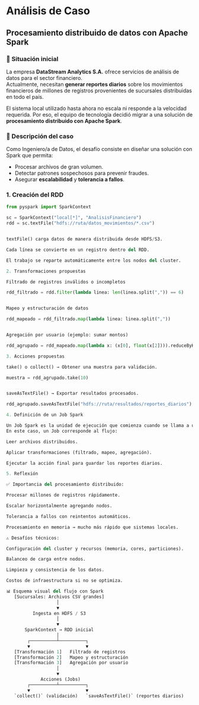 # Análisis de Caso  
## Procesamiento distribuido de datos con Apache Spark  


### 📍 Situación inicial  
La empresa **DataStream Analytics S.A.** ofrece servicios de análisis de datos para el sector financiero.  
Actualmente, necesitan **generar reportes diarios** sobre los movimientos financieros de millones de registros provenientes de sucursales distribuidas en todo el país.  

El sistema local utilizado hasta ahora no escala ni responde a la velocidad requerida. Por eso, el equipo de tecnología decidió migrar a una solución de **procesamiento distribuido con Apache Spark**.  


### 🔎 Descripción del caso  
Como Ingeniero/a de Datos, el desafío consiste en diseñar una solución con Spark que permita:  

- Procesar archivos de gran volumen.  
- Detectar patrones sospechosos para prevenir fraudes.  
- Asegurar **escalabilidad** y **tolerancia a fallos**.  


### 1. Creación del RDD  

```python
from pyspark import SparkContext

sc = SparkContext("local[*]", "AnalisisFinanciero")
rdd = sc.textFile("hdfs://ruta/datos_movimientos/*.csv")


textFile() carga datos de manera distribuida desde HDFS/S3.

Cada línea se convierte en un registro dentro del RDD.

El trabajo se reparte automáticamente entre los nodos del cluster.

2. Transformaciones propuestas

Filtrado de registros inválidos o incompletos

rdd_filtrado = rdd.filter(lambda linea: len(linea.split(",")) == 6)


Mapeo y estructuración de datos

rdd_mapeado = rdd_filtrado.map(lambda linea: linea.split(","))


Agregación por usuario (ejemplo: sumar montos)

rdd_agrupado = rdd_mapeado.map(lambda x: (x[0], float(x[2]))).reduceByKey(lambda a, b: a + b)

3. Acciones propuestas

take() o collect() → Obtener una muestra para validación.

muestra = rdd_agrupado.take(10)


saveAsTextFile() → Exportar resultados procesados.

rdd_agrupado.saveAsTextFile("hdfs://ruta/resultados/reportes_diarios")

4. Definición de un Job Spark

Un Job Spark es la unidad de ejecución que comienza cuando se llama a una acción.
En este caso, un Job corresponde al flujo:

Leer archivos distribuidos.

Aplicar transformaciones (filtrado, mapeo, agregación).

Ejecutar la acción final para guardar los reportes diarios.

5. Reflexión

✅ Importancia del procesamiento distribuido:

Procesar millones de registros rápidamente.

Escalar horizontalmente agregando nodos.

Tolerancia a fallos con reintentos automáticos.

Procesamiento en memoria → mucho más rápido que sistemas locales.

⚠️ Desafíos técnicos:

Configuración del cluster y recursos (memoria, cores, particiones).

Balanceo de carga entre nodos.

Limpieza y consistencia de los datos.

Costos de infraestructura si no se optimiza.

📊 Esquema visual del flujo con Spark
   [Sucursales: Archivos CSV grandes]
                   │
                   ▼
          Ingesta en HDFS / S3
                   │
                   ▼
       SparkContext → RDD inicial
                   │
        ┌──────────┴──────────┐
        ▼                     ▼
   [Transformación 1]   Filtrado de registros
   [Transformación 2]   Mapeo y estructuración
   [Transformación 3]   Agregación por usuario
                   │
                   ▼
             Acciones (Jobs)
        ┌──────────┴──────────┐
        ▼                     ▼
   `collect()` (validación)   `saveAsTextFile()` (reportes diarios)



